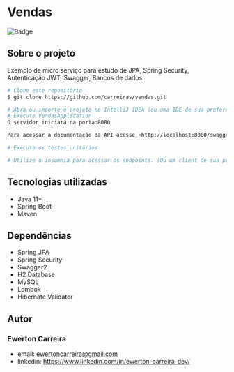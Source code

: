 # Vendas

![Badge](https://img.shields.io/badge/license-MIT-green?style=for-the-badge)

## Sobre o projeto

Exemplo de micro serviço para estudo de JPA, Spring Security, Autenticação JWT, Swagger, Bancos de dados.


```bash
# Clone este repositório
$ git clone https://github.com/carreiras/vendas.git

# Abra ou importe o projeto no IntelliJ IDEA (ou uma IDE de sua preferência)
# Execute VendasApplication
O servidor iniciará na porta:8080

Para acessar a documentação da API acesse <http://localhost:8080/swagger-ui.html>

# Execute os testes unitários

# Utilize o insomnia para acessar os endpoints. (Ou um client de sua preferência)
```

## Tecnologias utilizadas

- Java 11+
- Spring Boot
- Maven

## Dependências

- Spring JPA
- Spring Security
- Swagger2
- H2 Database
- MySQL
- Lombok
- Hibernate Validator


## Autor

### Ewerton Carreira

- email: ewertoncarreira@gmail.com
- linkedin: https://www.linkedin.com/in/ewerton-carreira-dev/